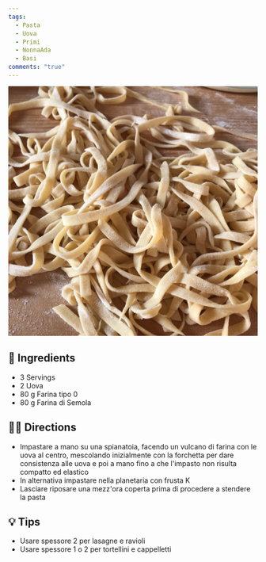 ```yaml
---
tags:
  - Pasta
  - Uova
  - Primi
  - NonnaAda
  - Basi
comments: "true"
---
```


![](../images/pasta-all-uovo.jpeg)

## 🧾 Ingredients

- 3 Servings
- 2 Uova
- 80 g Farina tipo 0
- 80 g Farina di Semola

## 👩‍🍳 Directions

- Impastare a mano su una spianatoia, facendo un vulcano di farina con le uova al centro, mescolando inizialmente con la forchetta per dare consistenza alle uova e poi a mano fino a che l'impasto non risulta compatto ed elastico
- In alternativa impastare nella planetaria con frusta K
- Lasciare riposare una mezz'ora coperta prima di procedere a stendere la pasta

## 💡 Tips

- Usare spessore 2 per lasagne e ravioli
- Usare spessore 1 o 2 per tortellini e cappelletti

